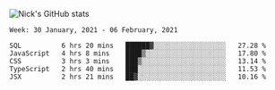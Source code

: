 ![Nick's GitHub stats](https://github-readme-stats.vercel.app/api?username=nickdark&theme=vue&show_icons=true)


<!--START_SECTION:waka-->
```text
Week: 30 January, 2021 - 06 February, 2021

SQL          6 hrs 20 mins   ██████▓░░░░░░░░░░░░░░░░░░   27.28 % 
JavaScript   4 hrs 8 mins    ████▒░░░░░░░░░░░░░░░░░░░░   17.80 % 
CSS          3 hrs 3 mins    ███▒░░░░░░░░░░░░░░░░░░░░░   13.14 % 
TypeScript   2 hrs 40 mins   ███░░░░░░░░░░░░░░░░░░░░░░   11.53 % 
JSX          2 hrs 21 mins   ██▓░░░░░░░░░░░░░░░░░░░░░░   10.16 % 
```
<!--END_SECTION:waka-->

<!--
**nickdark/nickdark** is a ✨ _special_ ✨ repository because its `README.md` (this file) appears on your GitHub profile.

Here are some ideas to get you started:

- 🔭 I’m currently working on ...
- 🌱 I’m currently learning ...
- 👯 I’m looking to collaborate on ...
- 🤔 I’m looking for help with ...
- 💬 Ask me about ...
- 📫 How to reach me: ...
- 😄 Pronouns: ...
- ⚡ Fun fact: ...
-->
